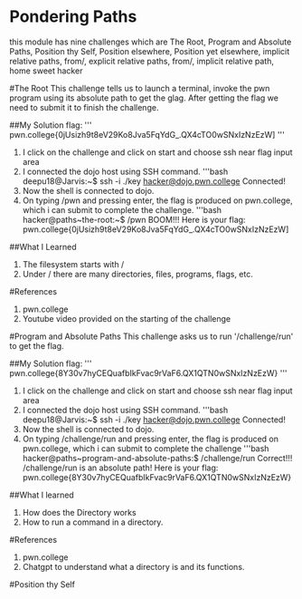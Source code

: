 # Pondering Paths
this module has nine challenges which are The Root, Program and Absolute Paths, Position thy Self, Position elsewhere, Position yet elsewhere, implicit relative paths, from/, explicit relative paths, from/, implicit relative path, home sweet hacker

#The Root
This challenge tells us to launch a terminal, invoke the pwn program using its absolute path to get the glag.
After getting the flag we need to submit it to finish the challenge.

##My Solution
flag: ''' pwn.college{0jUsizh9t8eV29Ko8Jva5FqYdG_.QX4cTO0wSNxIzNzEzW] '''
1. I click on the challenge and click on start and choose ssh near flag input area
2. I connected the dojo host using SSH command.
   '''bash
   deepu18@Jarvis:~$ ssh -i ./key
   hacker@dojo.pwn.college
   Connected!
3. Now the shell is connected to dojo.
4. On typing /pwn and pressing enter, the flag is produced on pwn.college, which i can submit to complete the challenge.
   '''bash
   hacker@paths~the-root:~$ /pwn
   BOOM!!!
   Here is your flag:
   pwn.college{0jUsizh9t8eV29Ko8Jva5FqYdG_.QX4cTO0wSNxIzNzEzW]

##What I Learned
1. The filesystem starts with /
2. Under / there are many directories, files, programs, flags, etc.

#References
1. pwn.college
2. Youtube video provided on the starting of the challenge


#Program and Absolute Paths
This challenge asks us to run '/challenge/run' to get the flag.

##My Solution
flag: ''' pwn.college{8Y30v7hyCEQuafbIkFvac9rVaF6.QX1QTN0wSNxIzNzEzW} '''
1. I click on the challenge and click on start and choose ssh near flag input area
2. I connected the dojo host using SSH command.
   '''bash
   deepu18@Jarvis:~$ ssh -i ./key
   hacker@dojo.pwn.college
   Connected!
3. Now the shell is connected to dojo.
4. On typing /challenge/run and pressing enter, the flag is produced on pwn.college, which i can submit to complete the challenge
   '''bash
   hacker@paths~program-and-absolute-paths:$ /challenge/run
   Correct!!!
   /challenge/run is an absolute path! Here is your flag:
   pwn.college{8Y30v7hyCEQuafbIkFvac9rVaF6.QX1QTN0wSNxIzNzEzW}

##What I learned
1. How does the Directory works
2. How to run a command in a directory.

#References
1. pwn.college
2. Chatgpt to understand what a directory is and its functions.

#Position thy Self
